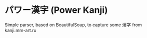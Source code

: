 # パワー漢字 (Power Kanji)

Simple parser, based on BeautifulSoup, to capture some 漢字 from kanji.mm-art.ru
